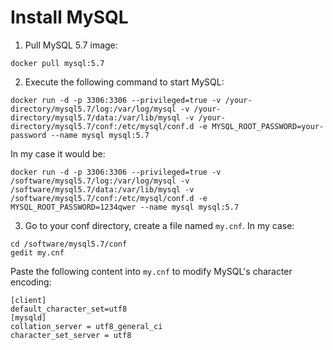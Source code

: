 # Install MySQL

1. Pull MySQL 5.7 image:
```
docker pull mysql:5.7
```

2. Execute the following command to start MySQL:
```
docker run -d -p 3306:3306 --privileged=true -v /your-directory/mysql5.7/log:/var/log/mysql -v /your-directory/mysql5.7/data:/var/lib/mysql -v /your-directory/mysql5.7/conf:/etc/mysql/conf.d -e MYSQL_ROOT_PASSWORD=your-password --name mysql mysql:5.7
```
In my case it would be:
```
docker run -d -p 3306:3306 --privileged=true -v /software/mysql5.7/log:/var/log/mysql -v /software/mysql5.7/data:/var/lib/mysql -v /software/mysql5.7/conf:/etc/mysql/conf.d -e MYSQL_ROOT_PASSWORD=1234qwer --name mysql mysql:5.7
```

3. Go to your conf directory, create a file named `my.cnf`. In my case:
```
cd /software/mysql5.7/conf
gedit my.cnf
```

Paste the following content into `my.cnf` to modify MySQL's character encoding:
```
[client]
default_character_set=utf8
[mysqld]
collation_server = utf8_general_ci
character_set_server = utf8
```